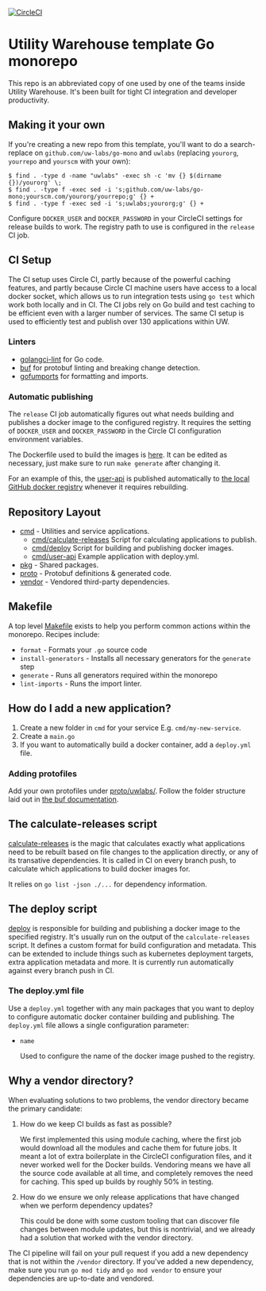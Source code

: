 [![CircleCI](https://circleci.com/gh/uw-labs/go-mono.svg?style=shield&circle-token=53ab4342cde1e547f400c27d21dbc3e8cd9de66f)](https://circleci.com/gh/uw-labs/go-mono)

# Utility Warehouse template Go monorepo

This repo is an abbreviated copy of one used by one of the teams inside Utility Warehouse.
It's been built for tight CI integration and developer productivity.

## Making it your own

If you're creating a new repo from this template, you'll want to do a search-replace on
`github.com/uw-labs/go-mono` and `uwlabs` (replacing `yourorg`, `yourrepo` and `yourscm`
with your own):

```shell
$ find . -type d -name "uwlabs" -exec sh -c 'mv {} $(dirname {})/yourorg' \;
$ find . -type f -exec sed -i 's;github.com/uw-labs/go-mono;yourscm.com/yourorg/yourrepo;g' {} +
$ find . -type f -exec sed -i 's;uwlabs;yourorg;g' {} +
```

Configure `DOCKER_USER` and `DOCKER_PASSWORD` in your CircleCI settings for release
builds to work. The registry path to use is configured in the `release` CI job.

## CI Setup

The CI setup uses Circle CI, partly because of the powerful caching features, and partly
because Circle CI machine users have access to a local docker socket, which
allows us to run integration tests using `go test` which work both locally and in CI.
The CI jobs rely on Go build and test caching to be efficient even with a larger number of services.
The same CI setup is used to efficiently test and publish over 130 applications within UW.

### Linters

* [golangci-lint](https://github.com/golangci/golangci-lint) for Go code.
* [buf](https://github.com/bufbuild/buf) for protobuf linting and breaking change detection.
* [gofumports](https://github.com/mvdan/gofumpt) for formatting and imports.

### Automatic publishing

The `release` CI job automatically figures out what needs building and publishes a docker
image to the configured registry. It requires the setting of `DOCKER_USER` and `DOCKER_PASSWORD`
in the Circle CI configuration environment variables.

The Dockerfile used to build the images is [here](./cmd/deploy/internal/docker/static/Dockerfile).
It can be edited as necessary, just make sure to run `make generate` after changing it.

For an example of this, the [user-api](./cmd/user-api/main.go) is published automatically to
[the local GitHub docker registry](https://github.com/uw-labs/go-mono/packages/237911)
whenever it requires rebuilding.

## Repository Layout

* [cmd](cmd) - Utilities and service applications.
  * [cmd/calculate-releases](cmd/calculate-releases/main.go) Script for calculating applications to publish.
  * [cmd/deploy](cmd/deploy/main.go) Script for building and publishing docker images.
  * [cmd/user-api](cmd/user-api/main.go) Example application with deploy.yml.
* [pkg](pkg) - Shared packages.
* [proto](proto) - Protobuf definitions & generated code.
* [vendor](vendor) - Vendored third-party dependencies.

## Makefile
A top level [Makefile](./Makefile) exists to help you perform common actions within the
monorepo. Recipes include:

* `format` - Formats your `.go` source code
* `install-generators` - Installs all necessary generators for the `generate` step
* `generate` - Runs all generators required within the monorepo
* `lint-imports` - Runs the import linter.

## How do I add a new application?

1. Create a new folder in `cmd` for your service
   E.g. `cmd/my-new-service`.
1. Create a `main.go`
1. If you want to automatically build a docker container, add a `deploy.yml` file.

### Adding protofiles

Add your own protofiles under [proto/uwlabs/](proto/uwlabs). Follow the folder
structure laid out in [the buf documentation](https://buf.build/docs/style-guide#files-and-packages).

## The calculate-releases script

[calculate-releases](./cmd/calculate-releases/main.go) is the magic that calculates
exactly what applications need to be rebuilt based on file changes to the application
directly, or any of its transative dependencies. It is called in CI on every branch push,
to calculate which applications to build docker images for.

It relies on `go list -json ./...` for dependency information.

## The deploy script

[deploy](./cmd/deploy/main.go) is responsible for building and publishing
a docker image to the specified registry. It's usually run on the output of
the `calculate-releases` script. It defines a custom format for build configuration
and metadata. This can be extended to include things such as kubernetes
deployment targets, extra application metadata and more. It is currently run
automatically against every branch push in CI.

### The deploy.yml file

Use a `deploy.yml` together with any main packages that you want to deploy
to configure automatic docker container building and publishing. The `deploy.yml`
file allows a single configuration parameter:

* `name`

   Used to configure the name of the docker image pushed to the registry.

## Why a vendor directory?

When evaluating solutions to two problems, the vendor directory became the primary
candidate:

1. How do we keep CI builds as fast as possible?

   We first implemented this using module caching, where
   the first job would download all the modules and cache them for
   future jobs. It meant a lot of extra boilerplate in the CircleCI
   configuration files, and it never worked well for the Docker builds.
   Vendoring means we have all the source code available at all time,
   and completely removes the need for caching. This sped up builds by
   roughly 50% in testing.

1. How do we ensure we only release applications that have changed
   when we perform dependency updates?

   This could be done with some custom tooling that can discover file changes
   between module updates, but this is nontrivial, and we already had
   a solution that worked with the vendor directory.

The CI pipeline will fail on your pull request if you add a new dependency that is not
within the `/vendor` directory. If you've added a new dependency, make sure you run `go mod tidy`
and `go mod vendor` to ensure your dependencies are up-to-date and vendored.
